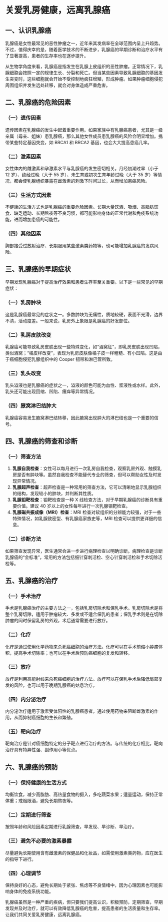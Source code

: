 # 关爱乳房健康，远离乳腺癌

## 一、认识乳腺癌
乳腺癌是女性最常见的恶性肿瘤之一，近年来其发病率在全球范围内呈上升趋势。不过，值得庆幸的是，随着医学技术的不断进步，乳腺癌的早期诊断和治疗水平有了显著提高，患者的生存率也在逐步提升。

从生物学角度来看，乳腺癌是指发生在乳腺上皮组织的恶性肿瘤。正常情况下，乳腺细胞会按照一定的规律生长、分裂和死亡。但当某些因素导致乳腺细胞的基因发生突变时，这些细胞就会开始不受控制地疯狂增殖，形成肿瘤。如果肿瘤细胞侵犯周围组织并发生远处转移，就会对身体造成严重危害。

## 二、乳腺癌的危险因素
### （一）遗传因素
遗传因素在乳腺癌的发生中起着重要作用。如果家族中有乳腺癌患者，尤其是一级亲属（母亲、姐妹）患乳腺癌，那么其他女性成员患乳腺癌的风险会明显增加。携带某些特定基因突变，如 BRCA1 和 BRCA2 基因，也会大大提高患癌几率。

### （二）激素因素
女性体内的雌激素和孕激素水平与乳腺癌的发生密切相关。月经初潮过早（小于 12 岁）、绝经过晚（大于 55 岁）、未生育或初次生育年龄过晚（大于 35 岁）等情况，都会使乳腺组织暴露在雌激素的刺激下时间过长，从而增加患癌风险。

### （三）生活方式因素
不健康的生活方式也是乳腺癌的重要危险因素。长期大量饮酒、吸烟、高脂肪饮食、缺乏运动、长期熬夜等不良习惯，都可能影响身体的正常代谢和免疫系统功能，进而增加患癌的可能性。

### （四）其他因素
胸部接受过放射治疗、长期服用某些激素类药物等，也可能增加乳腺癌的发病风险。

## 三、乳腺癌的早期症状
早期发现乳腺癌对于提高治疗效果和患者生存率至关重要。以下是一些常见的早期症状：
### （一）乳房肿块
这是乳腺癌最常见的症状之一。多数肿块为无痛性，质地较硬，表面不光滑，边界不清，活动度差。一般来说，乳房外上象限是乳腺癌的好发部位。

### （二）乳房皮肤改变
乳腺癌可能导致乳房皮肤出现一些特殊变化，如“酒窝征”，即乳房皮肤出现凹陷，类似酒窝；“橘皮样改变”，表现为乳房皮肤像橘子皮一样粗糙、有小凹陷。这是由于癌细胞侵犯乳腺组织中的 Cooper 韧带和淋巴管所致。

### （三）乳头改变
乳头溢液也是乳腺癌的症状之一，溢液的颜色可能为血性、浆液性或水样。此外，乳头还可能出现回缩、凹陷、瘙痒等异常情况。

### （四）腋窝淋巴结肿大
乳腺癌容易发生腋窝淋巴结转移，因此腋窝出现肿大的淋巴结也是一个重要的信号。

## 四、乳腺癌的筛查和诊断
### （一）筛查方法
1. **乳腺自我检查**：女性可以每月进行一次乳房自我检查，观察乳房外观、触摸乳房是否有肿块等。虽然自我检查不能替代专业的筛查，但可以帮助女性及时发现异常情况。
2. **乳腺超声检查**：超声检查是一种常用的筛查方法，它可以清晰地显示乳腺组织的结构，发现较小的肿块，并判断其性质。
3. **乳腺钼靶检查**：钼靶检查是一种 X 线检查方法，对于早期乳腺癌的诊断具有重要价值。建议 40 岁以上的女性每年进行一次乳腺钼靶检查。
4. **乳腺磁共振成像（MRI）检查**：MRI 检查对软组织的分辨能力较强，对于一些特殊情况，如乳腺致密型、有乳腺癌家族史等，MRI 检查可以提供更详细的信息。

### （二）诊断方法
如果筛查发现异常，医生通常会进一步进行病理检查以明确诊断。病理检查是诊断乳腺癌的“金标准”，常用的方法包括细针穿刺活检、空心针穿刺活检和手术切除活检等。

## 五、乳腺癌的治疗
### （一）手术治疗
手术是乳腺癌治疗的主要方法之一，包括乳房切除术和保乳手术。乳房切除术是将整个乳房切除，适用于肿瘤较大、多发或不适合保乳的患者；保乳手术则是在切除肿瘤的同时保留乳房的外观，术后通常需要进行放疗。

### （二）化疗
化疗是通过使用化学药物来杀死癌细胞的治疗方法。化疗可以在手术前缩小肿瘤体积，提高手术切除率；也可以在手术后预防癌细胞的复发和转移。

### （三）放疗
放疗是利用高能射线来杀死癌细胞的治疗方法。放疗可以在保乳手术后降低局部复发的风险，也可以用于晚期乳腺癌的姑息治疗。

### （四）内分泌治疗
内分泌治疗适用于激素受体阳性的乳腺癌患者。通过使用药物来阻断雌激素的作用，从而抑制癌细胞的生长和繁殖。

### （五）靶向治疗
靶向治疗是针对癌细胞特定的分子靶点进行治疗的方法。与传统的化疗相比，靶向治疗具有特异性强、副作用小等优点。

## 六、乳腺癌的预防
### （一）保持健康的生活方式
均衡饮食，减少高脂肪、高热量食物的摄入，多吃蔬菜水果；适量运动，保持正常体重；戒烟限酒，避免长期熬夜等。

### （二）定期进行筛查
按照年龄和风险因素定期进行乳腺筛查，早发现、早诊断、早治疗。

### （三）避免不必要的激素暴露
尽量避免长期使用含有雌激素的保健品和化妆品，如需使用激素类药物，应在医生的指导下进行。

### （四）心理调节
保持良好的心态，避免长期处于紧张、焦虑等不良情绪中，因为心理因素也可能影响身体的免疫系统功能。

乳腺癌虽然是一种严重的疾病，但只要我们提高认识，积极预防，定期筛查，早期发现并及时治疗，就可以有效降低乳腺癌的危害，提高患者的生活质量和生存率。让我们共同关爱乳房健康，远离乳腺癌。 